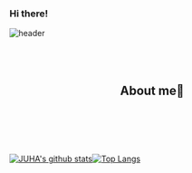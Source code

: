 ### Hi there!

<!--
**khabh/khabh** is a ✨ _special_ ✨ repository because its `README.md` (this file) appears on your GitHub profile.

Here are some ideas to get you started:

- 🔭 I’m currently working on ...
- 🌱 I’m currently learning ...
- 👯 I’m looking to collaborate on ...
- 🤔 I’m looking for help with ...
- 💬 Ask me about ...
- 📫 How to reach me: ...
- 😄 Pronouns: ...
- ⚡ Fun fact: ...
 👋 EEFF00
-->

![header](https://capsule-render.vercel.app/api?type=waving&color=0:A46AFA,100:a82da8&fontColor=FFFFFF&height=200&section=header&text=I'm&nbsp;Juha&fontSize=70)
<br><br><br><br>
<div align=center>
  
  ## About me💬
 <br><br><br><br>
</div>

[![JUHA's github stats](https://github-readme-stats.vercel.app/api?username=khabh&count_private=true&custom_title=JUHA's&nbsp;github&nbsp&bg_color=30,92a8d1,f7cac9&title_color=fff&text_color=fff)](https://github.com/anuraghazra/github-readme-stats)[![Top Langs](https://github-readme-stats.vercel.app/api/top-langs/?username=khabh&layout=compact&custom_title=My&nbsp;Language&nbsp;&bg_color=30,f7cac9,92a8d1&title_color=fff&text_color=fff)](https://github.com/anuraghazra/github-readme-stats)


  

